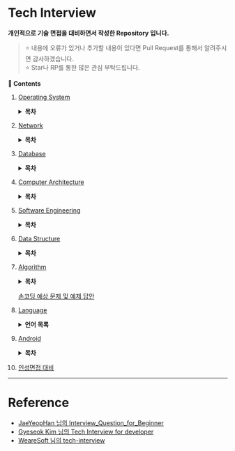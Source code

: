 # Tech Interview

**개인적으로 기술 면접을 대비하면서 작성한 Repository 입니다.**
> :star: 내용에 오류가 있거나 추가할 내용이 있다면 Pull Request를 통해서 알려주시면 감사하겠습니다.
> <br>:star: Star나 RP를 통한 많은 관심 부탁드립니다.

**:book: Contents**
1. [Operating System](https://github.com/tini-min/Tech-Interview/tree/master/OS/)

    <details>
    <summary><strong>목차</strong></summary>
    <div markdown = "1">

    - [운영체제의 역활은 무엇입니까?](https://github.com/tini-min/Tech-Interview/tree/master/OS/#운영체제의-역활은-무엇입니까)
        * [커널 모드와 사용자 모드는 무엇인가요?](https://github.com/tini-min/Tech-Interview/tree/master/OS/#커널-모드와-사용자-모드는-무엇인가요)
        * [시스템 콜은 무엇인가요?](https://github.com/tini-min/Tech-Interview/tree/master/OS/#시스템-콜은-무엇인가요)
    - [프로세스와 스레드는 무엇인가요?](https://github.com/tini-min/Tech-Interview/tree/master/OS/#프로세스와-스레드는-무엇인가요)
        * [PCB는 무엇인가요?](https://github.com/tini-min/Tech-Interview/tree/master/OS/#pcb는-무엇인가요)
        * [프로세스의 상태 전이를 설명해 주세요.](https://github.com/tini-min/Tech-Interview/tree/master/OS/#프로세스의-상태-전이를-설명해-주세요)
        * [커널 레벨 스레드와 유저 레벨 스레드가 무엇인가요?](https://github.com/tini-min/Tech-Interview/tree/master/OS/#커널-레벨-스레드와-유저-레벨-스레드가-무엇인가요)
        * [IPC는 무엇인가요?](https://github.com/tini-min/Tech-Interview/tree/master/OS/#ipc는-무엇인가요)
            + [IPC 종류와 특징에 대해 설명해 주세요.](https://github.com/tini-min/Tech-Interview/tree/master/OS/#ipc-종류와-특징에-대해-설명해-주세요)
    - [멀티 스레드와 멀티 프로세스가 무엇이고, 각각의 장단점은 무엇인가요?](https://github.com/tini-min/Tech-Interview/tree/master/OS/#멀티-스레드와-멀티-프로세스가-무엇이고-각각의-장단점은-무엇인가요)
        * [멀티 스레딩 시 스레드마다 스택과 PC를 독립적으로 할당하는 이유는 무엇인가요?](https://github.com/tini-min/Tech-Interview/tree/master/OS/#멀티-스레딩-시-스레드마다-스택과-pc를-독립적으로-할당하는-이유는-무엇인가요)
        * [Thread-Safe란?](https://github.com/tini-min/Tech-Interview/tree/master/OS/#thread-safe란)
            + [Reentrant가 무엇인가요?](https://github.com/tini-min/Tech-Interview/tree/master/OS/#reentrant가-무엇인가요)
        * [Context Switching이 무엇인가요?](https://github.com/tini-min/Tech-Interview/tree/master/OS/#context-switching이-무엇인가요)
    - [경쟁 상태란 무엇인가요?](https://github.com/tini-min/Tech-Interview/tree/master/OS/#경쟁-상태란-무엇인가요)
        * [Critical Section(임계영역)과 Critical Section Problem(임계영역 문제)가 무엇인가요?](https://github.com/tini-min/Tech-Interview/tree/master/OS/#critical-section임계영역과-critical-section-problem임계영역-문제가-무엇인가요)
        * [동기화란 무엇인가요?](https://github.com/tini-min/Tech-Interview/tree/master/OS/#동기화란-무엇인가요)
            + [동기화와 관련된 고전적인 문제들을 설명해 주세요.](https://github.com/tini-min/Tech-Interview/tree/master/OS/#동기화와-관련된-고전적인-문제들을-설명해-주세요)
            + [동기화를 제공하는 방식에 대해 설명해 주세요.](https://github.com/tini-min/Tech-Interview/tree/master/OS/#동기화를-제공하는-방식에-대해-설명해-주세요)
            + [스핀락과 뮤텍스의 차이는 무엇인가요?](https://github.com/tini-min/Tech-Interview/tree/master/OS/#스핀락과-뮤텍스의-차이는-무엇인가요)
            + [뮤텍스와 세마포어의 차이는 무엇인가요?](https://github.com/tini-min/Tech-Interview/tree/master/OS/#뮤텍스와-세마포어의-차이는-무엇인가요)
        * [교착상태에 대해 설명해 주세요.](https://github.com/tini-min/Tech-Interview/tree/master/OS/#교착상태에-대해-설명해-주세요)
    - [인터럽트가 무엇인가요?](https://github.com/tini-min/Tech-Interview/tree/master/OS/#인터럽트가-무엇인가요)
        * [인터럽트 기능이 없으면 어떤 일이 발생하나요?](https://github.com/tini-min/Tech-Interview/tree/master/OS/#인터럽트-기능이-없으면-어떤-일이-발생하나요)
    - [스케줄러란 무엇인가요?](https://github.com/tini-min/Tech-Interview/tree/master/OS/#스케줄러란-무엇인가요)
        * [각 스케줄러의 기능은 무엇인가요?](https://github.com/tini-min/Tech-Interview/tree/master/OS/#각-스케줄러의-기능은-무엇인가요)
            + [Swapping이 무엇인가요?](https://github.com/tini-min/Tech-Interview/tree/master/OS/#swapping이-무엇인가요)
        * [CPU 스케줄러의 목표는 무엇인가요?](https://github.com/tini-min/Tech-Interview/tree/master/OS/#cpu-스케줄러의-목표는-무엇인가요)
        * [CPU 스케줄러(단기 스케줄러)의 종류에 대해 설명해 주세요.](https://github.com/tini-min/Tech-Interview/tree/master/OS/#cpu-스케줄러단기-스케줄러의-종류에-대해-설명해-주세요)
    - [동기와 비동기, Blocking과 Non-Blocking은 무엇인가요?](https://github.com/tini-min/Tech-Interview/tree/master/OS/#동기와-비동기-blocking과-non-blocking은-무엇인가요)
    - [메모리 관리 기법에 대해서 설명해 주세요.](https://github.com/tini-min/Tech-Interview/tree/master/OS/#메모리-관리-기법에-대해서-설명해-주세요)
        * [연속 메모리 관리와 불연속 메모리 관리에 대해서 설명해 주세요.](https://github.com/tini-min/Tech-Interview/tree/master/OS/#연속-메모리-관리와-불연속-메모리-관리에-대해서-설명해-주세요)
    - [가상 메모리는 무엇인가요?](https://github.com/tini-min/Tech-Interview/tree/master/OS/#가상-메모리는-무엇인가요)
        * [가상 주소 공간이 무엇인가요?](https://github.com/tini-min/Tech-Interview/tree/master/OS/#가상-주소-공간이-무엇인가요)
        * [요구 페이징이란 무엇인가요?](https://github.com/tini-min/Tech-Interview/tree/master/OS/#요구-페이징이란-무엇인가요)
        * [페이지 부재와 페이지 교체에 대해 설명해 주세요.](https://github.com/tini-min/Tech-Interview/tree/master/OS/#페이지-부재와-페이지-교체에-대해-설명해-주세요)
        * [페이지 교체 알고리즘은 어떤 것들이 있습니까?](https://github.com/tini-min/Tech-Interview/tree/master/OS/#페이지-교체-알고리즘은-어떤-것들이-있습니까)
            + [LRU 알고리즘과 NUR 알고리즘의 차이점은 무엇인가요?](https://github.com/tini-min/Tech-Interview/tree/master/OS/#lru-알고리즘과-nur-알고리즘의-차이점은-무엇인가요)
            + [Page Reference String은 무엇인가요?](https://github.com/tini-min/Tech-Interview/tree/master/OS/#page-reference-string은-무엇인가요)
        * [MMU가 무엇인가요?](https://github.com/tini-min/Tech-Interview/tree/master/OS/#mmu가-무엇인가요)

    </div>
    </details>

1. [Network](https://github.com/tini-min/Tech-Interview/tree/master/Network/)

    <details>
    <summary><strong>목차</strong></summary>
    <div markdown = "1">

    - [OSI 7계층이 무엇이고 이를 나누는 이유가 무엇입니까?](https://github.com/tini-min/Tech-Interview/tree/master/Network/#osi-7계층이-무엇이고-이를-나누는-이유가-무엇입니까)
        * [OSI 7계층의 각 계층을 설명해 주세요.](https://github.com/tini-min/Tech-Interview/tree/master/Network/#osi-7계층의-각-계층을-설명해-주세요)
        * [전이중 통신과 반이중 통신이 무엇입니까?](https://github.com/tini-min/Tech-Interview/tree/master/Network/#전이중-통신과-반이중-통신이-무엇입니까)
        * [ARP가 무엇입니까?](https://github.com/tini-min/Tech-Interview/tree/master/Network/#arp가-무엇입니까)
    - [TCP와 UDP의 장단점을 설명해 주세요.](https://github.com/tini-min/Tech-Interview/tree/master/Network/#tcp와-udp의-장단점을-설명해-주세요)
        * [가상회선 패킷 교환과 데이터그램 패킷 교환은 무엇인가요?](https://github.com/tini-min/Tech-Interview/tree/master/Network/#가상회선-패킷-교환과-데이터그램-패킷-교환은-무엇인가요)
        * [3-way 핸드셰이크와 4-way 핸드셰이크를 설명해 주세요.](https://github.com/tini-min/Tech-Interview/tree/master/Network/#3-way-핸드셰이크와-4-way-핸드셰이크를-설명해-주세요)
            + [3-way Handshake에서 서버도 클라이언트의 ACK 패킷을 기다리는 이유는 무엇인가요?](https://github.com/tini-min/Tech-Interview/tree/master/Network/#3-way-handshake에서-서버도-클라이언트의-ack-패킷을-기다리는-이유는-무엇인가요)
        * [SYN Flooding이 무엇이며 이를 방어하는 방법은 무엇입니까?](https://github.com/tini-min/Tech-Interview/tree/master/Network/#syn-flooding이-무엇이며-이를-방어하는-방법은-무엇입니까)
        * [TCP 연결이 수립되고 실제로 데이터를 보내는 방식을 설명하고 이를 효율적으로 하기 위해서 제안된 방식이 무엇인가요?](https://github.com/tini-min/Tech-Interview/tree/master/Network/#tcp-연결이-수립되고-실제로-데이터를-보내는-방식을-설명하고-이를-효율적으로-하기-위해서-제안된-방식이-무엇인가요)
        * [TCP에서 흐름제어와 혼잡제어가 무엇입니까?](https://github.com/tini-min/Tech-Interview/tree/master/Network/#tcp에서-흐름제어와-혼잡제어가-무엇입니까)
    - [TCP/IP(Transmission Control Protocol / Internet Protocol) 모델이 무엇입니까?](https://github.com/tini-min/Tech-Interview/tree/master/Network/tcpiptransmission-control-protocol--internet-protocol-모델이-무엇입니까)
    - [HTTP와 HTTPS는 무엇인가요?](https://github.com/tini-min/Tech-Interview/tree/master/Network/#http와-https는-무엇인가요)
        * [SSL의 동작 방식을 설명해 주세요.](https://github.com/tini-min/Tech-Interview/tree/master/Network/#ssl의-동작-방식을-설명해-주세요)
        * [단방향 암호화와 양방향 암호화는 무엇인가요?](https://github.com/tini-min/Tech-Interview/tree/master/Network/#단방향-암호화와-양방향-암호화는-무엇인가요)
            + [대칭키와 공개키는 무엇입니까?](https://github.com/tini-min/Tech-Interview/tree/master/Network/#대칭키와-공개키는-무엇입니까)
            + [암호화 키를 비공개하고 복호화 키를 공개하는 경우에 대해 설명해 주세요.](https://github.com/tini-min/Tech-Interview/tree/master/Network/#암호화-키를-비공개하고-복호화-키를-공개하는-경우에-대해-설명해-주세요)
        * [HTTP의 GET과 POST에 대해 설명해 주세요.](https://github.com/tini-min/Tech-Interview/tree/master/Network/#http의-get과-post에-대해-설명해-주세요)
        * [조회에 POST보다 GET이 사용되는 이유는 무엇인가요?](https://github.com/tini-min/Tech-Interview/tree/master/Network/#조회에-post보다-get이-사용되는-이유는-무엇인가요)
        * [HTTP Method에서 POST과 PATCH의 차이점을 설명해 주세요.](https://github.com/tini-min/Tech-Interview/tree/master/Network/#http-method에서-post과-patch의-차이점을-설명해-주세요)
        * [쿠키와 세션이 무엇이며, 필요한 이유가 무엇인가요?](https://github.com/tini-min/Tech-Interview/tree/master/Network/#쿠키와-세션이-무엇이며-필요한-이유가-무엇인가요)
    - [소켓 프로그래밍이란 무엇인가요?](https://github.com/tini-min/Tech-Interview/tree/master/Network/#소켓-프로그래밍이란-무엇인가요)
        * [클라이언트 소켓과 서버 소켓이 무엇인가요?](https://github.com/tini-min/Tech-Interview/tree/master/Network/#클라이언트-소켓과-서버-소켓이-무엇인가요)
        * [소켓 API의 실행 흐름에 대해서 설명해 주세요.](https://github.com/tini-min/Tech-Interview/tree/master/Network/#소켓-api의-실행-흐름에-대해서-설명해-주세요)
        * [HTTP 통신과 소켓 통신의 장단점을 설명해 주세요.](https://github.com/tini-min/Tech-Interview/tree/master/Network/#http-통신과-소켓-통신의-장단점을-설명해-주세요)
    - [웹 브라우저에 URL을 입력하면 일어나는 시나리오에 대해 설명해 주세요.](https://github.com/tini-min/Tech-Interview/tree/master/Network/#웹-브라우저에-url을-입력하면-일어나는-시나리오에-대해-설명해-주세요)
        * [DNS 동작 방식을 설명해 주세요.](https://github.com/tini-min/Tech-Interview/tree/master/Network/#dns-동작-방식을-설명해-주세요)
        * [프록시 서버란 무엇인가요?](https://github.com/tini-min/Tech-Interview/tree/master/Network/#프록시-서버란-무엇인가요)
    - [웹 서버와 웹 애플리케이션 서버란 무엇인가요?](https://github.com/tini-min/Tech-Interview/tree/master/Network/#웹-서버와-웹-애플리케이션-서버란-무엇인가요)
    - [네트워크 바이트 오더가 무엇입니까?](https://github.com/tini-min/Tech-Interview/tree/master/Network/#네트워크-바이트-오더가-무엇입니까)
        * [빅엔디안과 리틀엔디안이 무엇이고, 각각의 장단점은 무엇입니까?](https://github.com/tini-min/Tech-Interview/tree/master/Network/#빅엔디안과-리틀엔디안이-무엇이고-각각의-장단점은-무엇입니까)
    - [로드 밸런싱이 무엇인가요?](https://github.com/tini-min/Tech-Interview/tree/master/Network/#로드-밸런싱이-무엇인가요)
        * [로드 밸런서가 서버를 선택하는 방식을 설명해 주세요.](https://github.com/tini-min/Tech-Interview/tree/master/Network/#로드-밸런서가-서버를-선택하는-방식을-설명해-주세요)
        * [L4 로드 밸런서와 L7 로드 밸런서에 대해 설명해 주세요.](https://github.com/tini-min/Tech-Interview/tree/master/Network/#l4-로드-밸런서와-l7-로드-밸런서에-대해-설명해-주세요)
    - [REST(REpresentational State Transfer)란 무엇인가요?](https://github.com/tini-min/Tech-Interview/tree/master/Network/#restrepresentational-state-transfer란-무엇인가요)
        * [REST의 특징을 설명해 주세요.](https://github.com/tini-min/Tech-Interview/tree/master/Network/#rest의-특징을-설명해-주세요)
        * [RESTful API란 무엇인가요?](https://github.com/tini-min/Tech-Interview/tree/master/Network/#restful-api-무엇인가요)

    </div>
    </details>

1. [Database](https://github.com/tini-min/Tech-Interview/tree/master/DB/)

    <details>
    <summary><strong>목차</strong></summary>
    <div markdown = "1">

    - [데이터베이스의 정의는 무엇인가요?](https://github.com/tini-min/Tech-Interview/tree/master/DB/#데이터베이스의-정의는-무엇인가요)
        * [데이터베이스의 특징은 무엇인가요?](https://github.com/tini-min/Tech-Interview/tree/master/DB/#데이터베이스의-특징은-무엇인가요)
    - [인데스는 무엇입니까?](https://github.com/tini-min/Tech-Interview/tree/master/DB/#인데스는-무엇입니까)
        * [DBMS의 인덱스는 어떤 알고리즘으로 관리되나요?](https://github.com/tini-min/Tech-Interview/tree/master/DB/#dbms의-인덱스는-어떤-알고리즘으로-관리되나요)
            + [해시 인덱스가 사용되는 예시를 들어주세요.](https://github.com/tini-min/Tech-Interview/tree/master/DB/#해시-인덱스가-사용되는-예시를-들어주세요)
        * [인덱스 생성에 해시 알고리즘 보다 B-알고리즘이 사용되는 이유가 무엇인가요?](https://github.com/tini-min/Tech-Interview/tree/master/DB/#인덱스-생성에-해시-알고리즘-보다-b-알고리즘이-사용되는-이유가-무엇인가요)
        * [DML이 자주 일어나는 경우 인덱스를 사용하면 어떻게 되나요?](https://github.com/tini-min/Tech-Interview/tree/master/DB/#dml이-자주-일어나는-경우-인덱스를-사용하면-어떻게-되나요)
        * [클러스터드 인덱스와 넌클러스터드 인덱스가 무엇인가요?](https://github.com/tini-min/Tech-Interview/tree/master/DB/#클러스터드-인덱스와-넌클러스터드-인덱스가-무엇인가요)
            + [프라이머리 인덱스와 클러스터드 인덱스의 차이점은 무엇인가요?](https://github.com/tini-min/Tech-Interview/tree/master/DB/#프라이머리-인덱스와-클러스터드-인덱스의-차이점은-무엇인가요)
        * [Composite Index란 무엇인가요?](https://github.com/tini-min/Tech-Interview/tree/master/DB/#composite-index란-무엇인가요)
    - [키의 종류를 설명해 주세요.](https://github.com/tini-min/Tech-Interview/tree/master/DB/#키의-종류를-설명해-주세요)
    - [정규화란 무엇인가요?](https://github.com/tini-min/Tech-Interview/tree/master/DB/#정규화란-무엇인가요)
        * [정규화의 종류를 설명해 주세요.](https://github.com/tini-min/Tech-Interview/tree/master/DB/#정규화의-종류를-설명해-주세요)
        * [이상 현상에 대해서 설명해 주세요.](https://github.com/tini-min/Tech-Interview/tree/master/DB/#이상-현상에-대해서-설명해-주세요)
        * [정규화의 장단점과 단점에 대한 대응책은 무엇인가요?](https://github.com/tini-min/Tech-Interview/tree/master/DB/#정규화의-장단점과-단점에-대한-대응책은-무엇인가요)
    - [트랜잭션이 무엇인가요?](https://github.com/tini-min/Tech-Interview/tree/master/DB/#트랜잭션이-무엇인가요)
        * [트랜잭션 격리 수준이 뭔가요?](https://github.com/tini-min/Tech-Interview/tree/master/DB/#트랜잭션-격리-수준이-뭔가요)
        * [트랜잭션 격리성 관련 문제점들은 무엇인가요?](https://github.com/tini-min/Tech-Interview/tree/master/DB/#트랜잭션-격리성-관련-문제점들은-무엇인가요)
        * [트랜잭션 로킹(Locking)이 무엇인가요?](https://github.com/tini-min/Tech-Interview/tree/master/DB/#트랜잭션-로킹locking이-무엇인가요)
    - [SQL injection에 대해 설명해 주세요.](https://github.com/tini-min/Tech-Interview/tree/master/DB/#sql-injection에-대해-설명해-주세요)
        * [SQL injection을 방어할 수 있는 방법들을 설명해 주세요.](https://github.com/tini-min/Tech-Interview/tree/master/DB/#sql-injection을-방어할-수-있는-방법들을-설명해-주세요)
        * [Statement vs PreparedStatement](https://github.com/tini-min/Tech-Interview/tree/master/DB/#statement-vs-preparedstatement)
    - [CHAR와 VARCHAR의 차이는 무엇인가요?](https://github.com/tini-min/Tech-Interview/tree/master/DB/#char와-varchar의-차이는-무엇인가요)
    - [NoSQL이 무엇인가요?](https://github.com/tini-min/Tech-Interview/tree/master/DB/#nosql이-무엇인가요)

    </div>
    </details>

1. [Computer Architecture](https://github.com/tini-min/Tech-Interview/tree/master/ComputerArchitecture/)

    <details>
    <summary><strong>목차</strong></summary>
    <div markdown = "1">

    - [하드웨어의 구성에 대해 설명해 주세요.](https://github.com/tini-min/Tech-Interview/tree/master/ComputerArchitecture/#하드웨어의-구성에-대해-설명해-주세요)
        * [RAM에서 Random이 의미하는 바가 무엇인가요?](https://github.com/tini-min/Tech-Interview/tree/master/ComputerArchitecture/#ram에서-random이-의미하는-바가-무엇인가요)
        * [SSD와 HDD의 차이점은?](https://github.com/tini-min/Tech-Interview/tree/master/ComputerArchitecture/#ssd와-hdd의-차이점은)
        * [시스템 버스는 무엇인가요?](https://github.com/tini-min/Tech-Interview/tree/master/ComputerArchitecture/#시스템-버스는-무엇인가요)
    - [CPU의 동작은 어떤 과정으로 이뤄지나요?](https://github.com/tini-min/Tech-Interview/tree/master/ComputerArchitecture/#cpu의-동작은-어떤-과정으로-이뤄지나요)
        * [명렁어 사이클이 무엇인가요?](https://github.com/tini-min/Tech-Interview/tree/master/ComputerArchitecture/#명렁어-사이클이-무엇인가요)
        * [인출 사이클과 실행 사이클에 의한 명령어 처리과정에 대해 설명해 주세요.](https://github.com/tini-min/Tech-Interview/tree/master/ComputerArchitecture/#인출-사이클과-실행-사이클에-의한-명령어-처리과정에-대해-설명해-주세요)
        * [간접 사이클과 인터럽트 사이클에 의한 명령어 처리과정에 대해 설명해 주세요.](https://github.com/tini-min/Tech-Interview/tree/master/ComputerArchitecture/#간접-사이클과-인터럽트-사이클에-의한-명령어-처리과정에-대해-설명해-주세요)
    - [파이프라이닝이 무엇인가요?](https://github.com/tini-min/Tech-Interview/tree/master/ComputerArchitecture/#파이프라이닝이-무엇인가요)
        * [파이프라인 해저드가 무엇인가요?](https://github.com/tini-min/Tech-Interview/tree/master/ComputerArchitecture/#파이프라인-해저드가-무엇인가요)
        * [파이프라인 해저드를 해결하기 위한 방안은 무엇인가요?](https://github.com/tini-min/Tech-Interview/tree/master/ComputerArchitecture/#파이프라인-해저드를-해결하기-위한-방안은-무엇인가요)
    - [캐시 메모리는 무엇인가요?](https://github.com/tini-min/Tech-Interview/tree/master/ComputerArchitecture/#캐시-메모리는-무엇인가요)
        * [캐시 메모리의 작동 원리에 대해 설명해 주세요.](https://github.com/tini-min/Tech-Interview/tree/master/ComputerArchitecture/#캐시-메모리의-작동-원리에-대해-설명해-주세요)
        * [Cache Miss의 종류 3가지에 대해 설명해 주세요.](https://github.com/tini-min/Tech-Interview/tree/master/ComputerArchitecture/#Cache-Miss의-종류-3가지에-대해-설명해-주세요)
        * [캐시 메모리에서 사상이 무엇이고 사상 방식에 대해 설명해 주세요.](https://github.com/tini-min/Tech-Interview/tree/master/ComputerArchitecture/#캐시-메모리에서-사상이-무엇이고-사상-방식에-대해-설명해-주세요)
        * [캐시 메모리의 데이터가 업데이트 되었을 경우 취할 수 있는 방법에 대해서 설명해 주세요.](https://github.com/tini-min/Tech-Interview/tree/master/ComputerArchitecture/#캐시-메모리의-데이터가-업데이트-되었을-경우-취할-수-있는-방법에-대해서-설명해-주세요)
    - [해밍코드 생성 및 해석 해보기](https://github.com/tini-min/Tech-Interview/tree/master/ComputerArchitecture/#해밍코드-생성-및-해석-해보기)
    - [보수를 사용하는 이유가 무엇인가요?](https://github.com/tini-min/Tech-Interview/tree/master/ComputerArchitecture/#보수를-사용하는-이유가-무엇인가요)
        * [1의 보수와 2의 보수를 설명해 주세요.](https://github.com/tini-min/Tech-Interview/tree/master/ComputerArchitecture/#1의-보수와-2의-보수를-설명해-주세요)
    - [ARM 프로세서는 무엇인가요?](https://github.com/tini-min/Tech-Interview/tree/master/ComputerArchitecture/#arm-프로세서는-무엇인가요)
        * [CISC와 RISC의 장단점은 무엇인가요?](https://github.com/tini-min/Tech-Interview/tree/master/ComputerArchitecture/#CISC와-RISC의-장단점은-무엇인가요)

    </div>
    </details>

1. [Software Engineering](https://github.com/tini-min/Tech-Interview/tree/master/SoftwareEngineering/)

    <details>
    <summary><strong>목차</strong></summary>
    <div markdown = "1">

    - [TDD란 무엇인가요?](https://github.com/tini-min/Tech-Interview/tree/master/SoftwareEngineering/#tdd란-무엇인가요)
    - [애자일(Agile)이 무엇인가요?](https://github.com/tini-min/Tech-Interview/tree/master/SoftwareEngineering/#애자일agile이-무엇인가요)
        * [스크럼이 무엇인가요?](https://github.com/tini-min/Tech-Interview/tree/master/SoftwareEngineering/#스크럼이-무엇인가요)
        * [데브옵스가 무엇인가요?](https://github.com/tini-min/Tech-Interview/tree/master/SoftwareEngineering/#데브옵스가-무엇인가요)
    - [객체지향 프로그래밍이 무엇인가요?](https://github.com/tini-min/Tech-Interview/tree/master/SoftwareEngineering/#객체지향-프로그래밍이-무엇인가요)
        * [OOP의 특징은 무엇이 있나요?](https://github.com/tini-min/Tech-Interview/tree/master/SoftwareEngineering/#OOP의-특징은-무엇이-있나요)
            + [오버라이딩과 오버로딩을 설명해 주세요.](https://github.com/tini-min/Tech-Interview/tree/master/SoftwareEngineering/#오버라이딩과-오버로딩을-설명해-주세요)
        * [객체 지향 설계 원칙에 대해 설명해 주세요.](https://github.com/tini-min/Tech-Interview/tree/master/SoftwareEngineering/#객체-지향-설계-원칙에-대해-설명해-주세요)
    - [함수형 프로그램밍이 무엇입니까?](https://github.com/tini-min/Tech-Interview/tree/master/SoftwareEngineering/#함수형-프로그램밍이-무엇입니까)
        * [객체 지향 프로그래밍과 함수형 프로그래밍의 차이는 무엇인가요?](https://github.com/tini-min/Tech-Interview/tree/master/SoftwareEngineering/#객체-지향-프로그래밍과-함수형-프로그래밍의-차이는-무엇인가요)
    - [프레임워크가 무엇인가요?](https://github.com/tini-min/Tech-Interview/tree/master/SoftwareEngineering/#프레임워크가-무엇인가요)

    </div>
    </details>

1. [Data Structure](https://github.com/tini-min/Tech-Interview/tree/master/DataStructure/)

    <details>
    <summary><strong>목차</strong></summary>
    <div markdown = "1">

    - [Linked List를 사용하는 이유는?](https://github.com/tini-min/Tech-Interview/tree/master/DataStructure/#linked-list를-사용하는-이유는)
    - [Heap의 삽입과 삭제 구현 방법은?](https://github.com/tini-min/Tech-Interview/tree/master/DataStructure/#heap의-삽입과-삭제-구현-방법은)
    - [BST의 문제점은 무엇이 있나요?](https://github.com/tini-min/Tech-Interview/tree/master/DataStructure/#bst의-문제점은-무엇이-있나요)
    - [AVL Tree와 Red-Black Tree가 무엇입니까?](https://github.com/tini-min/Tech-Interview/tree/master/DataStructure/#avl-tree와-red-black-tree가-무엇입니까)
    - [해시에 대해 설명해 주세요.](https://github.com/tini-min/Tech-Interview/tree/master/DataStructure/#해시에-대해-설명해-주세요)
        * [해시의 충돌 현상을 해결할 수 있는 방법이 어떤 것들이 있나요?](https://github.com/tini-min/Tech-Interview/tree/master/DataStructure/#해시의-충돌-현상을-해결할-수-있는-방법이-어떤-것들이-있나요)

    </div>
    </details>

1. [Algorithm](https://github.com/tini-min/Tech-Interview/tree/master/Algorithm/)

    <details>
    <summary><strong>목차</strong></summary>
    <div>

    - [DFS와 BFS의 특징 및 차이점은?](https://github.com/tini-min/Tech-Interview/tree/master/Algorithm/#dfs와-bfs의-특징-및-차이점은)
    - [피보나치 수를 구하는 함수를 다이나믹 프로그래밍으로 구현할 때, 탑 다운 방식과 바텀 업 방식이 무엇이고 또한, 이를 어떻게 구현할 수 있습니까?](https://github.com/tini-min/Tech-Interview/tree/master/Algorithm/#피보나치-수를-구하는-함수를-다이나믹-프로그래밍으로-구현할-때-탑-다운-방식과-바텀-업-방식이-무엇이고-또한-이를-어떻게-구현할-수-있습니까)
    - [정렬 알고리즘의 종류와 특징을 설명해 주세요.](https://github.com/tini-min/Tech-Interview/tree/master/Algorithm/#정렬-알고리즘의-종류와-특징을-설명해-주세요)
        * [삽입 정렬의 최선의 경우, 퀵 정렬의 최악의 경우를 설명해 주세요.](https://github.com/tini-min/Tech-Interview/tree/master/Algorithm/#삽입-정렬의-최선의-경우-퀵-정렬의-최악의-경우를-설명해-주세요)
    - [MST 알고리즘 중 Kruskal 알고리즘과 Prim 알고리즘을 설명하고 장단점을 설명해 주세요.](https://github.com/tini-min/Tech-Interview/tree/master/Algorithm/#mst-알고리즘-중-kruskal-알고리즘과-prim-알고리즘을-설명하고-장단점을-설명해-주세요)

    </div>
    </details>

    [손코딩 예상 문제 및 예제 답안](https://github.com/tini-min/Tech-Interview/tree/master/Algorithm/손코딩/)

1. [Language](https://github.com/tini-min/Tech-Interview/tree/master/Language/)

    <details>
    <summary><strong>언어 목록</strong></summary>
    <div markdown = "1">

    - [C](https://github.com/tini-min/Tech-Interview/tree/master/Language/C/)
        <details>
        <summary><strong>목차</strong></summary>
        <div>

        - [C언어의 특징을 설명해 주세요.](https://github.com/tini-min/Tech-Interview/tree/master/Language/C/#c언어의-특징을-설명해-주세요)

        </div>
        </details>
    - [CPP](https://github.com/tini-min/Tech-Interview/tree/master/Language/CPP/)
        <details>
        <summary><strong>목차</strong></summary>
        <div>

        - [C++언어의 특징을 설명해 주세요.](https://github.com/tini-min/Tech-Interview/tree/master/Language/CPP/#c언어의-특징을-설명해-주세요)

        </div>
        </details>
    - [JAVA](https://github.com/tini-min/Tech-Interview/tree/master/Language/JAVA/)
        <details>
        <summary><strong>목차</strong></summary>
        <div>

        - [Java 언어의 특징을 설명해 주세요.](https://github.com/tini-min/Tech-Interview/tree/master/Language/JAVA/#java-언어의-특징을-설명해-주세요)
        - [객체와 클래스의 차이점을 설명해 주세요.](https://github.com/tini-min/Tech-Interview/tree/master/Language/JAVA/#객체와-클래스의-차이점을-설명해-주세요)
        - [추상화란 무엇입니까?](https://github.com/tini-min/Tech-Interview/tree/master/Language/JAVA/#추상화란-무엇입니까)
            * [추상클래스와 인터페이스에 대해 설명해 주세요.](https://github.com/tini-min/Tech-Interview/tree/master/Language/JAVA/#추상클래스와-인터페이스에-대해-설명해-주세요)
        - [자바 메모리 관리에 대해 설명해 주세요.](https://github.com/tini-min/Tech-Interview/tree/master/Language/JAVA/#자바-메모리-관리에-대해-설명해-주세요)
            * [Garbage Collection에 대해 설명해 주세요.](https://github.com/tini-min/Tech-Interview/tree/master/Language/JAVA/#garbage-collection에-대해-설명해-주세요)
            * [static에 대해서 설명해 주세요.](https://github.com/tini-min/Tech-Interview/tree/master/Language/JAVA/#static에-대해서-설명해-주세요)

        </div>
        </details>
    - [Python](https://github.com/tini-min/Tech-Interview/tree/master/Language/Python/)
        <details>
        <summary><strong>목차</strong></summary>
        <div>

        - [파이썬의 특징을 설명해 주세요.](https://github.com/tini-min/Tech-Interview/tree/master/Language/Python/#파이썬의-특징을-설명해-주세요)
            * [컴파일 언어와 인터프리터 언어의 차이점은 무엇인가요?](https://github.com/tini-min/Tech-Interview/tree/master/Language/Python/#컴파일-언어와-인터프리터-언어의-차이점은-무엇인가요)
            * [.pyc파일과 .py파일이 무엇인가요?](https://github.com/tini-min/Tech-Interview/tree/master/Language/Python/#pyc파일과-py파일이-무엇인가요)
        - [mutuable과 immutuable에 대해 설명해 주세요.](https://github.com/tini-min/Tech-Interview/tree/master/Language/Python/#mutuable과-immutuable에-대해-설명해-주세요)
        - [파이썬의 삼항연산자에 대해 설명해 주세요.](https://github.com/tini-min/Tech-Interview/tree/master/Language/Python/#파이썬의-삼항연산자에-대해-설명해-주세요)
        - [아래 Switch 구문을 파이썬으로 구현해 주세요.](https://github.com/tini-min/Tech-Interview/tree/master/Language/Python/#아래-switch-구문을-파이썬으로-구현해-주세요)

            <details>
            <summary><strong>목차</strong></summary>
            <div>

            ```cpp
            using namespace std;

            // Function to convert number into string
            string numbers_to_strings(int argument){
                switch(argument) {
                    case 0:
                        return "zero";
                    case 1:
                        return "one";
                    case 2:
                        return "two";
                    default:
                        return "nothing";
                };
            };

            int main()
            {
                int argument = 0;
                cout << numbers_to_strings(argument);
                return 0;
            }
            ```

            </div>
            </details>

        </div>
        </details>

    </div>
    </details>

1. [Android](https://github.com/tini-min/Tech-Interview/tree/master/Android/)
    <details>
    <summary><strong>목차</strong></summary>
    <div markdown = "1">

    - [안드로이드의 4대 구성요소가 무엇인가요?](https://github.com/tini-min/Tech-Interview/tree/master/Android/#안드로이드의-4대-구성요소가-무엇인가요)
        * [안드로이드의 4대 구성요소의 역활을 설명해 주세요.](https://github.com/tini-min/Tech-Interview/tree/master/Android/#안드로이드의-4대-구성요소의-역활을-설명해-주세요)
            + [Content Provider와 Content Resolver의 차이점은 무엇입니까?](https://github.com/tini-min/Tech-Interview/tree/master/Android/#content-provider와-content-resolver의-차이점은-무엇입니까)
    - [Activity의 생명주기에 대해 설명해 주세요?](https://github.com/tini-min/Tech-Interview/tree/master/Android/#activity의-생명주기에-대해-설명해-주세요)
        * [Fragment의 생명주기에 대해 설명해 주세요.](https://github.com/tini-min/Tech-Interview/tree/master/Android/#fragment의-생명주기에-대해-설명해-주세요)
    - [스레드, 핸들러, 루퍼 예제](#스레드-핸들러-루퍼-예제)
        * [ANR에 대해 설명해 주세요.](https://github.com/tini-min/Tech-Interview/tree/master/Android/#anr에-대해-설명해-주세요)
    - [Context에 대해 설명해 주세요.](https://github.com/tini-min/Tech-Interview/tree/master/Android/#context에-대해-설명해-주세요)
    - [콜백(Callback)과 리스너(Listener)에 대해서 설명해 주세요.](https://github.com/tini-min/Tech-Interview/tree/master/Android/#콜백callback과-리스너listener에-대해서-설명해-주세요)

    </div>
    </details>

1. [인성면접 대비](https://github.com/tini-min/Tech-Interview/tree/master/인성면접/)

---
# Reference

* [JaeYeopHan 님의 Interview_Question_for_Beginner](https://github.com/JaeYeopHan/Interview_Question_for_Beginner)
* [Gyeseok Kim 님의 Tech Interview for developer](https://gyoogle.dev/blog/)
* [WeareSoft 님의 tech-interview](https://github.com/WeareSoft/tech-interview)